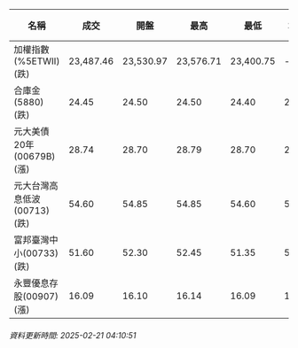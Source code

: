 | 名稱 | 成交 | 開盤 | 最高 | 最低 | 均價 | 成交金額(億) | 昨收 | 漲跌幅 | 漲跌 | 總量 | 昨量 | 振幅 |
| -------- | -------- | -------- | -------- |-------- | -------- | -------- |-------- |-------- |-------- | -------- | -------- |-------- |
|加權指數(%5ETWII) (跌)|23,487.46|23,530.97|23,576.71|23,400.75|-|3,822.73|23,604.08|0.49%|116.62|6,991,533|0|0.75%|
|合庫金(5880) (跌)|24.45|24.50|24.50|24.40|24.47|1.64|24.55|0.41%|0.10|6,699|5,963|0.41%|
|元大美債20年(00679B) (漲)|28.74|28.70|28.79|28.70|28.75|11.29|28.64|0.35%|0.10|39,260|93,667|0.31%|
|元大台灣高息低波(00713) (跌)|54.60|54.85|54.85|54.60|54.72|5.26|54.65|0.09%|0.05|9,615|10,975|0.46%|
|富邦臺灣中小(00733) (跌)|51.60|52.30|52.45|51.35|51.68|1.80|52.35|1.43%|0.75|3,475|2,723|2.10%|
|永豐優息存股(00907) (漲)|16.09|16.10|16.14|16.09|16.11|0.311|16.07|0.12%|0.02|1,933|1,843|0.31%|
###### 資料更新時間: 2025-02-21 04:10:51